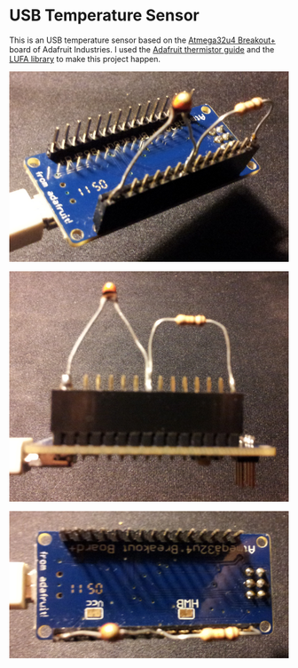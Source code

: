 USB Temperature Sensor
======================

This is an USB temperature sensor based on the [Atmega32u4 Breakout+](http://www.ladyada.net/products/atmega32u4breakout/) board of Adafruit Industries.  I used the [Adafruit thermistor guide](http://learn.adafruit.com/thermistor/using-a-thermistor) and the [LUFA library](http://www.fourwalledcubicle.com/LUFA.php) to make this project happen.

![Diagonal view](photos/diagonal-view.png)

![Side view](photos/side-view.png)

![Top view](photos/top-view.png)

